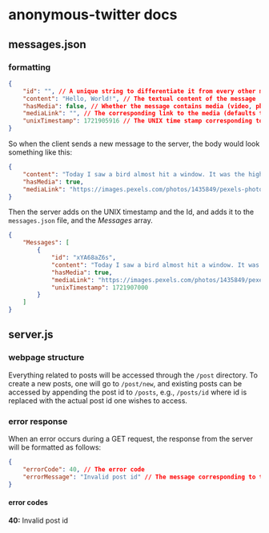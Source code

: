 # anonymous-twitter docs

## messages.json
### formatting

```json
{
	"id": "", // A unique string to differentiate it from every other message
	"content": "Hello, World!", // The textual content of the message
	"hasMedia": false, // Whether the message contains media (video, photo, etc) or not
	"mediaLink": "", // The corresponding link to the media (defaults to an empty string if hasMedia is false)
	"unixTimestamp": 1721905916 // The UNIX time stamp corresponding to when the message was received by the server (in the server's local time)
}
```  
  
So when the client sends a new message to the server, the body would look something like this:
```json
{
	"content": "Today I saw a bird almost hit a window. It was the highlight of my day. I wonder what that says about me?",
	"hasMedia": true,
	"mediaLink": "https://images.pexels.com/photos/1435849/pexels-photo-1435849.jpeg?cs=srgb&dl=pexels-enginakyurt-1435849.jpg&fm=jpg"
}
```  
  
Then the server adds on the UNIX timestamp and the Id, and adds it to the ``messages.json`` file, and the *Messages* array.  
```json
{
	"Messages": [
		{
			"id": "xYA68aZ6s",
			"content": "Today I saw a bird almost hit a window. It was the highlight of my day. I wonder what that says about me?",
			"hasMedia": true,
			"mediaLink": "https://images.pexels.com/photos/1435849/pexels-photo-1435849.jpeg?cs=srgb&dl=pexels-enginakyurt-1435849.jpg&fm=jpg",
			"unixTimestamp": 1721907000
		}
	]
}
```

## server.js
### webpage structure

Everything related to posts will be accessed through the ``/post`` directory. To create a new posts, one will go to ``/post/new``, and existing posts can be accessed by appending the post id to ``/posts``, e.g., ``/posts/id`` where id is replaced with the actual post id one wishes to access.

### error response

When an error occurs during a GET request, the response from the server will be formatted as follows:
```json
{
	"errorCode": 40, // The error code
	"errorMessage": "Invalid post id" // The message corresponding to the code
}
```  
#### error codes
**40:** Invalid post id